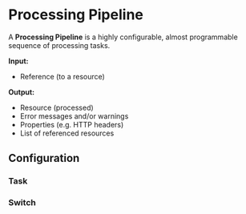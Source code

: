 Processing Pipeline
==================================


A **Processing Pipeline** is a highly configurable, almost programmable sequence of processing tasks. 

**Input:**
 
- Reference (to a resource)

**Output:**

- Resource (processed)
- Error messages and/or warnings
- Properties (e.g. HTTP headers)
- List of referenced resources


Configuration
--------------------------

### Task



### Switch



